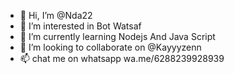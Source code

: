 - 👋 Hi, I’m @Nda22
- 👀 I’m interested in Bot Watsaf
- 🌱 I’m currently learning Nodejs And Java Script 
- 💞️ I’m looking to collaborate on @Kayyyzenn
- 📫 chat me on whatsapp wa.me/6288239928939 

<!---
You is a ✨ special ✨
--->
